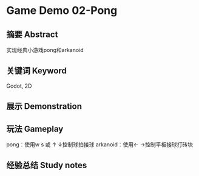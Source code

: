 # Game Demo 02-Pong

## 摘要 Abstract
实现经典小游戏pong和arkanoid
## 关键词 Keyword
Godot, 2D
## 展示 Demonstration

## 玩法 Gameplay
pong：使用w s 或 ↑ ↓控制球拍接球
arkanoid：使用← →控制平板接球打砖块
## 经验总结 Study notes
